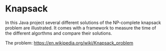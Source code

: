 # Knapsack
In this Java project several different solutions of the NP-complete knapsack problem are illustrated. It comes with a framework to measure the time of the different algorthms and compare their solutions.

The problem: https://en.wikipedia.org/wiki/Knapsack_problem
